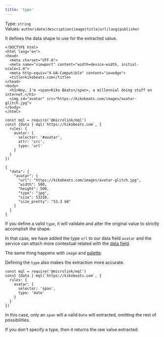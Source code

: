 ```yaml
---
title: 'type'
---
```


Type: `string`<br/>
Values: `author|date|description|image|title|url|lang|publisher`

It defines the data shape to use for the extracted value.

```html{11}
<!DOCTYPE html>
<html lang="en">
<head>
  <meta charset="UTF-8">
  <meta name="viewport" content="width=device-width, initial-scale=1.0">
  <meta http-equiv="X-UA-Compatible" content="ie=edge">
  <title>kikobeats.com</title>
</head>
<body>
  <h1>Hey, I'm <span>Kiko Beats</span>, a millennial doing stuff on internet.</h1>
  <img id="avatar" src="https://kikobeats.com/images/avatar-glitch.jpg">
</body>
</html>
```

```js{7}
const mql = require('@microlink/mql')
const {data } mql(`https://kikobeats.com`, {
  rules: {
    avatar: {
      selector: '#avatar',
      attr: 'src',
      type: 'url'
    }
  }
})
```

```json{3,10}
{
  "data": {
    "avatar": {
      "url": "https://kikobeats.com/images/avatar-glitch.jpg",
      "width": 500,
      "height": 500,
      "type": "jpg",
      "size": 53310,
      "size_pretty": "53.3 kB"
    }
  }
}
```

<Figcaption children='Always that could be possible, define the `type` of your data fields.' />

If you define a valid `type`, it will validate and alter the original value to strictly accomplish the shape.

In that case, we have added the type `url` to our data field `avatar` and the service can attach more contextual related with the [data field](/docs/api/getting-started/data-fields).

The same thing happens with `image` and [palette](/docs/api/api-parameters/palette).

Defining the `type` also makes the extraction more accurate.

```js{6}
const mql = require('@microlink/mql')
const {data } mql(`https://kikobeats.com`, {
  rules: {
    avatar: {
      selector: 'span',
      type: 'date'
    }
  }
})
```

In this case, only an `span` will a valid `Date` will extracted, omitting the rest of possibilities.

If you don't specify a type, then it returns the raw value extracted.
